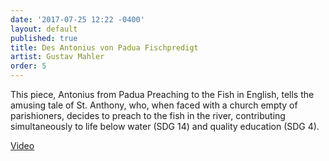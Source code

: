```yaml
---
date: '2017-07-25 12:22 -0400'
layout: default
published: true
title: Des Antonius von Padua Fischpredigt
artist: Gustav Mahler
order: 5
---
```

This piece, Antonius from Padua Preaching to the Fish in English, tells the amusing tale of St. Anthony, who, when faced with a church empty of parishioners, decides to preach to the fish in the river, contributing simultaneously to life below water (SDG 14) and quality education (SDG 4).

[Video](https://www.youtube.com/watch?v=m7qjfPr1KD4&list=PLprXkx-4Du8LdfgRFaO1_ldJE0nvgHUcC&index=4)
